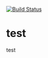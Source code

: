 [![Build Status](https://dev.azure.com/daisywang85/demo/_apis/build/status/demo-Python%20package-CI)](https://dev.azure.com/daisywang85/demo/_build/latest?definitionId=2)

# test
test
